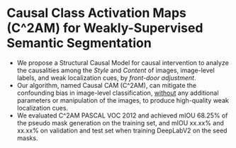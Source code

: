 # Causal Class Activation Maps (C^2AM) for Weakly-Supervised Semantic Segmentation

- We propose a Structural Causal Model for causal intervention to analyze the causalities among the *Style* and *Content* of images, image-level labels, and weak localization cues, by *front-door adjustment*. 
- Our algorithm, named Causal CAM (C^2AM), can mitigate the confounding bias in image-level classification, <u>without</u> any additional parameters or manipulation of the images, to produce high-quality weak localization cues. 
- We evaluated C^2AM PASCAL VOC 2012 and achieved mIOU 68.25% of the pseudo mask generation on the training set, and mIOU xx.xx% and xx.xx% on validation and test set when training DeepLabV2 on the seed masks.
